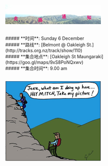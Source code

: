 ![skyline](_images/skyline2.png)

<br/>
##### **时间**: Sunday 6 December
<br/>
##### **路线**: [Belmont @ Oakleigh St.](http://tracks.org.nz/track/show/110)
<br/>
##### **集合地点**: [Oakleigh St Maungaraki](https://goo.gl/maps/9xS8PoNQxwv)
<br/>
##### **集合时间**: 9.00 am 

<br/>
<br/>

![hill_photo](_images/hill_photo.jpg)
